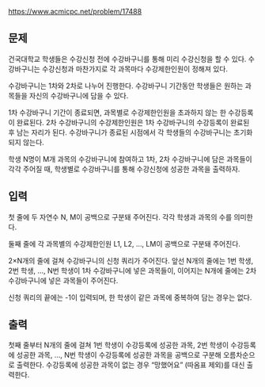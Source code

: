 https://www.acmicpc.net/problem/17488

## 문제
건국대학교 학생들은 수강신청 전에 수강바구니를 통해 미리 수강신청을 할 수 있다. 수강바구니는 수강신청과 마찬가지로 각 과목마다 수강제한인원이 정해져 있다.

수강바구니는 1차와 2차로 나누어 진행한다. 수강바구니 기간동안 학생들은 원하는 과목들을 자신의 수강바구니에 담을 수 있다.

1차 수강바구니 기간이 종료되면, 과목별로 수강제한인원을 초과하지 않는 한 수강등록이 완료된다. 2차 수강바구니의 수강제한인원은 1차 수강바구니의 수강등록이 완료된 후 남는 자리가 된다. 수강바구니가 종료된 시점에서 각 학생들의 수강바구니는 초기화되지 않는다.

학생 N명이 M개 과목의 수강바구니에 참여하고 1차, 2차 수강바구니에 담은 과목들이 각각 주어질 때, 학생별로 수강바구니를 통해 수강신청에 성공한 과목을 출력하자.

## 입력
첫 줄에 두 자연수 N, M이 공백으로 구분돼 주어진다. 각각 학생과 과목의 수를 의미한다.

둘째 줄에 각 과목별의 수강제한인원 L1, L2, ..., LM이 공백으로 구분돼 주어진다.

2×N개의 줄에 걸쳐 수강바구니의 신청 쿼리가 주어진다. 앞선 N개의 줄에는 1번 학생, 2번 학생, …, N번 학생이 1차 수강바구니에 넣은 과목들이, 이어지는 N개에 줄에는 2차 수강바구니에 넣은 과목들이 주어진다.

신청 쿼리의 끝에는 -1이 입력되며, 한 학생이 같은 과목에 중복하여 담는 경우는 없다.

## 출력
첫째 줄부터 N개의 줄에 걸쳐 1번 학생이 수강등록에 성공한 과목, 2번 학생이 수강등록에 성공한 과목, …, N번 학생이 수강등록에 성공한 과목을 공백으로 구분해 오름차순으로 출력한다. 수강등록에 성공한 과목이 없는 경우 “망했어요” (따옴표 제외)를 대신 출력한다.
